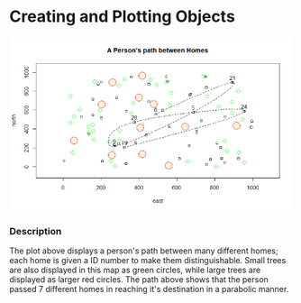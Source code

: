 # Creating and Plotting Objects
![](objects_zoom_png)

### Description
The plot above displays a person's path between many different homes; each home is given a ID number to make them distinguishable. Small trees are also displayed in this map as green circles, while large trees are displayed as larger red circles. The path above shows that the person passed 7 different homes in reaching it's destination in a parabolic manner. 
